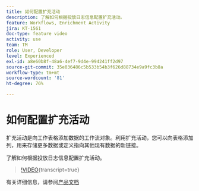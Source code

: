 ```yaml
---
title: 如何配置扩充活动
description: 了解如何根据投放日志信息配置扩充活动。
feature: Workflows, Enrichment Activity
jira: KT-1561
doc-type: feature video
activity: use
team: TM
role: User, Developer
level: Experienced
exl-id: a8e60b8f-48a6-4ef7-9d4e-994241ff2d97
source-git-commit: 35e036486c5b533b54b3f626d88734e9a9fc3b8a
workflow-type: tm+mt
source-wordcount: '81'
ht-degree: 76%

---
```


# 如何配置扩充活动

扩充活动是向工作表格添加数据的工作流对象。利用扩充活动，您可以向表格添加列，用来存储更多数据或定义指向其他现有数据的新链接。

了解如何根据投放日志信息配置扩充活动。

>[!VIDEO](https://video.tv.adobe.com/v/37484?quality=12&learn=on&captions=chi_hans){transcript=true}

有关详细信息，请参阅[产品文档](https://experienceleague.adobe.com/docs/campaign-classic/using/automating-with-workflows/targeting-activities/enrichment.html?lang=zh-Hans)
